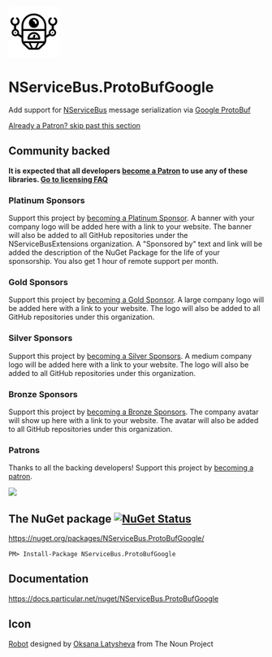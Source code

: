 ![Icon](https://raw.githubusercontent.com/NServiceBusExtensions/NServiceBus.ProtoBufGoogle/master/icon.png)

NServiceBus.ProtoBufGoogle
===========================

Add support for [NServiceBus](https://docs.particular.net/nservicebus/) message serialization via [Google ProtoBuf](https://github.com/google/protobuf)


<!--- StartOpenCollectiveBackers -->

[Already a Patron? skip past this section](#endofbacking)


## Community backed

**It is expected that all developers [become a Patron](https://opencollective.com/nservicebusextensions/order/6976) to use any of these libraries. [Go to licensing FAQ](https://github.com/NServiceBusExtensions/Home/blob/master/readme.md#licensingpatron-faq)**


### Platinum Sponsors

Support this project by [becoming a Platinum Sponsor](https://opencollective.com/nservicebusextensions/order/7012). A banner with your company logo will be added here with a link to your website. The banner will also be added to all GitHub repositories under the NServiceBusExtensions organization. A "Sponsored by" text and link will be added the description of the NuGet Package for the life of your sponsorship. You also get 1 hour of remote support per month.

<!--
<a href="https://opencollective.com/nservicebusextensions/tiers/gold/0/website"><img src="https://opencollective.com/nservicebusextensions/tiers/gold/0/avatar.svg" height="100px"></a>
-->


### Gold Sponsors

Support this project by [becoming a Gold Sponsor](https://opencollective.com/nservicebusextensions/order/7001). A large company logo will be added here with a link to your website. The logo will also be added to all GitHub repositories under this organization.

<!--
<a href="https://opencollective.com/nservicebusextensions/tiers/gold/0/website"><img src="https://opencollective.com/nservicebusextensions/tiers/gold/0/avatar.svg" style="height:70px;"></a>
<a href="https://opencollective.com/nservicebusextensions/tiers/gold/1/website"><img src="https://opencollective.com/nservicebusextensions/tiers/gold/1/avatar.svg" style="height:70px;"></a>
<a href="https://opencollective.com/nservicebusextensions/tiers/gold/2/website"><img src="https://opencollective.com/nservicebusextensions/tiers/gold/2/avatar.svg" style="height:70px;"></a>
<a href="https://opencollective.com/nservicebusextensions/tiers/gold/3/website"><img src="https://opencollective.com/nservicebusextensions/tiers/gold/3/avatar.svg" style="height:70px;"></a>
<a href="https://opencollective.com/nservicebusextensions/tiers/gold/4/website"><img src="https://opencollective.com/nservicebusextensions/tiers/gold/4/avatar.svg" style="height:70px;"></a>
<a href="https://opencollective.com/nservicebusextensions/tiers/gold/5/website"><img src="https://opencollective.com/nservicebusextensions/tiers/gold/5/avatar.svg" style="height:70px;"></a>
<a href="https://opencollective.com/nservicebusextensions/tiers/gold/6/website"><img src="https://opencollective.com/nservicebusextensions/tiers/gold/6/avatar.svg" style="height:70px;"></a>
<a href="https://opencollective.com/nservicebusextensions/tiers/gold/7/website"><img src="https://opencollective.com/nservicebusextensions/tiers/gold/7/avatar.svg" style="height:70px;"></a>
<a href="https://opencollective.com/nservicebusextensions/tiers/gold/8/website"><img src="https://opencollective.com/nservicebusextensions/tiers/gold/8/avatar.svg" style="height:70px;"></a>
<a href="https://opencollective.com/nservicebusextensions/tiers/gold/9/website"><img src="https://opencollective.com/nservicebusextensions/tiers/gold/9/avatar.svg" style="height:70px;"></a>
-->


### Silver Sponsors

Support this project by [becoming a Silver Sponsors](https://opencollective.com/nservicebusextensions/order/6973). A medium company logo will be added here with a link to your website. The logo will also be added to all GitHub repositories under this organization.

<!--
<a href="https://opencollective.com/nservicebusextensions/tiers/silver/0/website"><img src="https://opencollective.com/nservicebusextensions/tiers/silver/0/avatar.svg" style="height:60px;"></a>
<a href="https://opencollective.com/nservicebusextensions/tiers/silver/1/website"><img src="https://opencollective.com/nservicebusextensions/tiers/silver/1/avatar.svg" style="height:60px;"></a>
<a href="https://opencollective.com/nservicebusextensions/tiers/silver/2/website"><img src="https://opencollective.com/nservicebusextensions/tiers/silver/2/avatar.svg" style="height:60px;"></a>
<a href="https://opencollective.com/nservicebusextensions/tiers/silver/3/website"><img src="https://opencollective.com/nservicebusextensions/tiers/silver/3/avatar.svg" style="height:60px;"></a>
<a href="https://opencollective.com/nservicebusextensions/tiers/silver/4/website"><img src="https://opencollective.com/nservicebusextensions/tiers/silver/4/avatar.svg" style="height:60px;"></a>
<a href="https://opencollective.com/nservicebusextensions/tiers/silver/5/website"><img src="https://opencollective.com/nservicebusextensions/tiers/silver/5/avatar.svg" style="height:60px;"></a>
<a href="https://opencollective.com/nservicebusextensions/tiers/silver/6/website"><img src="https://opencollective.com/nservicebusextensions/tiers/silver/6/avatar.svg" style="height:60px;"></a>
<a href="https://opencollective.com/nservicebusextensions/tiers/silver/7/website"><img src="https://opencollective.com/nservicebusextensions/tiers/silver/7/avatar.svg" style="height:60px;"></a>
<a href="https://opencollective.com/nservicebusextensions/tiers/silver/8/website"><img src="https://opencollective.com/nservicebusextensions/tiers/silver/8/avatar.svg" style="height:60px;"></a>
<a href="https://opencollective.com/nservicebusextensions/tiers/silver/9/website"><img src="https://opencollective.com/nservicebusextensions/tiers/silver/9/avatar.svg" style="height:60px;"></a>
<a href="https://opencollective.com/nservicebusextensions/tiers/silver/10/website"><img src="https://opencollective.com/nservicebusextensions/tiers/silver/10/avatar.svg" style="height:60px;"></a>
<a href="https://opencollective.com/nservicebusextensions/tiers/silver/11/website"><img src="https://opencollective.com/nservicebusextensions/tiers/silver/11/avatar.svg" style="height:60px;"></a>
<a href="https://opencollective.com/nservicebusextensions/tiers/silver/12/website"><img src="https://opencollective.com/nservicebusextensions/tiers/silver/12/avatar.svg" style="height:60px;"></a>
<a href="https://opencollective.com/nservicebusextensions/tiers/silver/13/website"><img src="https://opencollective.com/nservicebusextensions/tiers/silver/13/avatar.svg" style="height:60px;"></a>
<a href="https://opencollective.com/nservicebusextensions/tiers/silver/14/website"><img src="https://opencollective.com/nservicebusextensions/tiers/silver/14/avatar.svg" style="height:60px;"></a>
<a href="https://opencollective.com/nservicebusextensions/tiers/silver/15/website"><img src="https://opencollective.com/nservicebusextensions/tiers/silver/15/avatar.svg" style="height:60px;"></a>
<a href="https://opencollective.com/nservicebusextensions/tiers/silver/16/website"><img src="https://opencollective.com/nservicebusextensions/tiers/silver/16/avatar.svg" style="height:60px;"></a>
<a href="https://opencollective.com/nservicebusextensions/tiers/silver/17/website"><img src="https://opencollective.com/nservicebusextensions/tiers/silver/17/avatar.svg" style="height:60px;"></a>
<a href="https://opencollective.com/nservicebusextensions/tiers/silver/18/website"><img src="https://opencollective.com/nservicebusextensions/tiers/silver/18/avatar.svg" style="height:60px;"></a>
<a href="https://opencollective.com/nservicebusextensions/tiers/silver/19/website"><img src="https://opencollective.com/nservicebusextensions/tiers/silver/19/avatar.svg" style="height:60px;"></a>
-->


### Bronze Sponsors

Support this project by [becoming a Bronze Sponsors](https://opencollective.com/nservicebusextensions/order/6972). The company avatar will show up here with a link to your website. The avatar will also be added to all GitHub repositories under this organization.

<!--
<img src="https://opencollective.com/nservicebusextensions/tiers/bronze.svg?width=890&avatarHeight=80&button=false">
-->


### Patrons

Thanks to all the backing developers! Support this project by [becoming a patron](https://opencollective.com/nservicebusextensions/order/6976).

<img src="https://opencollective.com/nservicebusextensions/tiers/patron.svg?width=890&avatarHeight=60&button=false">

<!--

### Generous financial sponsors

<a href="https://opencollective.com/nservicebusextensions/sponsor/0/website"><img src="https://opencollective.com/nservicebusextensions/sponsor/0/avatar.svg"></a>
<a href="https://opencollective.com/nservicebusextensions/sponsor/1/website"><img src="https://opencollective.com/nservicebusextensions/sponsor/1/avatar.svg"></a>
<a href="https://opencollective.com/nservicebusextensions/sponsor/2/website"><img src="https://opencollective.com/nservicebusextensions/sponsor/2/avatar.svg"></a>
<a href="https://opencollective.com/nservicebusextensions/sponsor/3/website"><img src="https://opencollective.com/nservicebusextensions/sponsor/3/avatar.svg"></a>
<a href="https://opencollective.com/nservicebusextensions/sponsor/4/website"><img src="https://opencollective.com/nservicebusextensions/sponsor/4/avatar.svg"></a>
<a href="https://opencollective.com/nservicebusextensions/sponsor/5/website"><img src="https://opencollective.com/nservicebusextensions/sponsor/5/avatar.svg"></a>
<a href="https://opencollective.com/nservicebusextensions/sponsor/6/website"><img src="https://opencollective.com/nservicebusextensions/sponsor/6/avatar.svg"></a>
<a href="https://opencollective.com/nservicebusextensions/sponsor/7/website"><img src="https://opencollective.com/nservicebusextensions/sponsor/7/avatar.svg"></a>
<a href="https://opencollective.com/nservicebusextensions/sponsor/8/website"><img src="https://opencollective.com/nservicebusextensions/sponsor/8/avatar.svg"></a>
<a href="https://opencollective.com/nservicebusextensions/sponsor/9/website"><img src="https://opencollective.com/nservicebusextensions/sponsor/9/avatar.svg"></a>


### Generous financial backers

<a href="https://opencollective.com/nservicebusextensions/backer/0/website"><img src="https://opencollective.com/nservicebusextensions/backer/0/avatar.svg"></a>
<a href="https://opencollective.com/nservicebusextensions/backer/1/website"><img src="https://opencollective.com/nservicebusextensions/backer/1/avatar.svg"></a>
<a href="https://opencollective.com/nservicebusextensions/backer/2/website"><img src="https://opencollective.com/nservicebusextensions/backer/2/avatar.svg"></a>
<a href="https://opencollective.com/nservicebusextensions/backer/3/website"><img src="https://opencollective.com/nservicebusextensions/backer/3/avatar.svg"></a>
<a href="https://opencollective.com/nservicebusextensions/backer/4/website"><img src="https://opencollective.com/nservicebusextensions/backer/4/avatar.svg"></a>
<a href="https://opencollective.com/nservicebusextensions/backer/5/website"><img src="https://opencollective.com/nservicebusextensions/backer/5/avatar.svg"></a>
<a href="https://opencollective.com/nservicebusextensions/backer/6/website"><img src="https://opencollective.com/nservicebusextensions/backer/6/avatar.svg"></a>
<a href="https://opencollective.com/nservicebusextensions/backer/7/website"><img src="https://opencollective.com/nservicebusextensions/backer/7/avatar.svg"></a>
<a href="https://opencollective.com/nservicebusextensions/backer/8/website"><img src="https://opencollective.com/nservicebusextensions/backer/8/avatar.svg"></a>
<a href="https://opencollective.com/nservicebusextensions/backer/9/website"><img src="https://opencollective.com/nservicebusextensions/backer/9/avatar.svg"></a>

-->

<!--- EndOpenCollectiveBackers -->


<a href="#" id="endofbacking"></a>

## The NuGet package [![NuGet Status](https://img.shields.io/nuget/v/NServiceBus.ProtoBufGoogle.svg?style=flat)](https://www.nuget.org/packages/NServiceBus.ProtoBufGoogle/)

https://nuget.org/packages/NServiceBus.ProtoBufGoogle/

    PM> Install-Package NServiceBus.ProtoBufGoogle


## Documentation

https://docs.particular.net/nuget/NServiceBus.ProtoBufGoogle


## Icon

<a href="https://thenounproject.com/term/robot/826086/" target="_blank">Robot</a> designed by <a href="https://thenounproject.com/latyshevaoksana/" target="_blank">Oksana Latysheva</a> from The Noun Project

